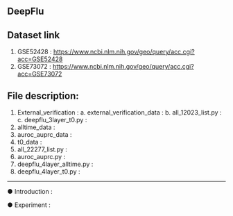 DeepFlu
---------------------------------------------------------------------------------------------------------------------------------------------------------------------------

Dataset link
---------------------------------------------------------------------------------------------------------------------------------------------------------------------------
1. GSE52428 : https://www.ncbi.nlm.nih.gov/geo/query/acc.cgi?acc=GSE52428
2. GSE73072 : https://www.ncbi.nlm.nih.gov/geo/query/acc.cgi?acc=GSE73072

File description:
---------------------------------------------------------------------------------------------------------------------------------------------------------------------------
1. External_verification : 
    a. external_verification_data : 
    b. all_12023_list.py : 
    c. deepflu_3layer_t0.py : 
2. alltime_data :
3. auroc_auprc_data :
4. t0_data :
5. all_22277_list.py :
6. auroc_auprc.py :
7. deepflu_4layer_alltime.py :
8. deepflu_4layer_t0.py : 

---------------------------------------------------------------------------------------------------------------------------------------------------------------------------
● Introduction : 
  
● Experiment : 
